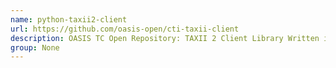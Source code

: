 ```yaml
---
name: python-taxii2-client
url: https://github.com/oasis-open/cti-taxii-client
description: OASIS TC Open Repository: TAXII 2 Client Library Written in Python.
group: None
---
```

